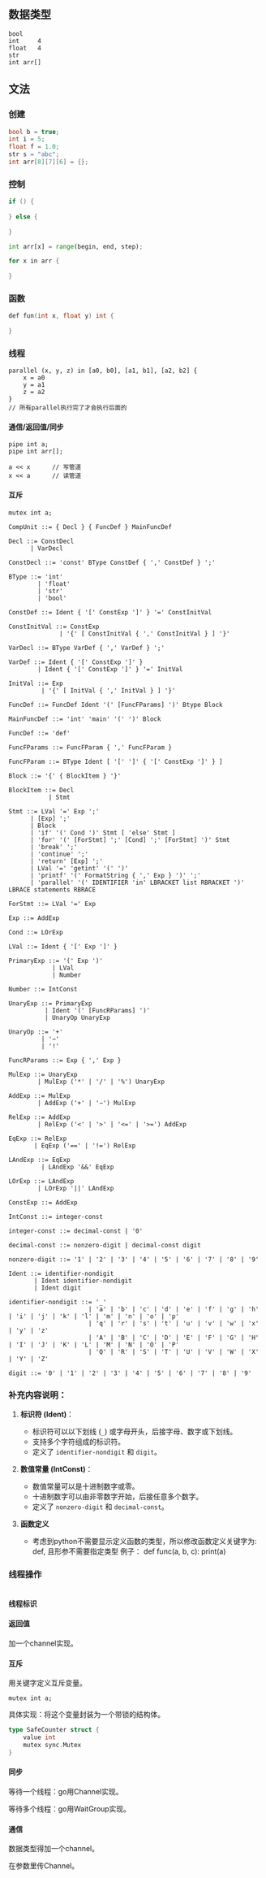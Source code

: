 ## 数据类型

```
bool
int		4
float	4
str
int arr[]
```

## 文法

### 创建

```c
bool b = true;
int i = 5;
float f = 1.0;
str s = "abc";
int arr[8][7][6] = {};
```

### 控制

```c
if () {
    
} else {
    
}
```

```python
int arr[x] = range(begin, end, step);
```

```c
for x in arr {
    
}
```

### 函数

```c
def fun(int x, float y) int {
    
}
```

### 线程

```
parallel (x, y, z) in [a0, b0], [a1, b1], [a2, b2] {
	x = a0
	y = a1
	z = a2
}
// 所有parallel执行完了才会执行后面的
```

#### 通信/返回值/同步

```
pipe int a;
pipe int arr[];

a << x		// 写管道
x << a		// 读管道
```

#### 互斥

```
mutex int a;
```





```bnf
CompUnit ::= { Decl } { FuncDef } MainFuncDef

Decl ::= ConstDecl
      | VarDecl

ConstDecl ::= 'const' BType ConstDef { ',' ConstDef } ';'

BType ::= 'int'
        | 'float'
        | 'str'
        | 'bool'

ConstDef ::= Ident { '[' ConstExp ']' } '=' ConstInitVal

ConstInitVal ::= ConstExp
              | '{' [ ConstInitVal { ',' ConstInitVal } ] '}'

VarDecl ::= BType VarDef { ',' VarDef } ';'

VarDef ::= Ident { '[' ConstExp ']' }
        | Ident { '[' ConstExp ']' } '=' InitVal

InitVal ::= Exp
         | '{' [ InitVal { ',' InitVal } ] '}'

FuncDef ::= FuncDef Ident '(' [FuncFParams] ')' Btype Block

MainFuncDef ::= 'int' 'main' '(' ')' Block

FuncDef ::= 'def'

FuncFParams ::= FuncFParam { ',' FuncFParam }

FuncFParam ::= BType Ident [ '[' ']' { '[' ConstExp ']' } ]

Block ::= '{' { BlockItem } '}'

BlockItem ::= Decl
           | Stmt

Stmt ::= LVal '=' Exp ';'
      | [Exp] ';'
      | Block
      | 'if' '(' Cond ')' Stmt [ 'else' Stmt ]
      | 'for' '(' [ForStmt] ';' [Cond] ';' [ForStmt] ')' Stmt
      | 'break' ';'
      | 'continue' ';'
      | 'return' [Exp] ';'
      | LVal '=' 'getint' '(' ')'
      | 'printf' '(' FormatString { ',' Exp } ')' ';'
      | 'parallel' '(' IDENTIFIER 'in' LBRACKET list RBRACKET ')' LBRACE statements RBRACE

ForStmt ::= LVal '=' Exp

Exp ::= AddExp

Cond ::= LOrExp

LVal ::= Ident { '[' Exp ']' }

PrimaryExp ::= '(' Exp ')'
            | LVal
            | Number

Number ::= IntConst

UnaryExp ::= PrimaryExp
          | Ident '(' [FuncRParams] ')'
          | UnaryOp UnaryExp

UnaryOp ::= '+'
         | '−'
         | '!'

FuncRParams ::= Exp { ',' Exp }

MulExp ::= UnaryExp
        | MulExp ('*' | '/' | '%') UnaryExp

AddExp ::= MulExp
        | AddExp ('+' | '−') MulExp

RelExp ::= AddExp
        | RelExp ('<' | '>' | '<=' | '>=') AddExp

EqExp ::= RelExp
       | EqExp ('==' | '!=') RelExp

LAndExp ::= EqExp
         | LAndExp '&&' EqExp

LOrExp ::= LAndExp
        | LOrExp '||' LAndExp

ConstExp ::= AddExp

IntConst ::= integer-const

integer-const ::= decimal-const | '0'

decimal-const ::= nonzero-digit | decimal-const digit

nonzero-digit ::= '1' | '2' | '3' | '4' | '5' | '6' | '7' | '8' | '9'

Ident ::= identifier-nondigit
       | Ident identifier-nondigit
       | Ident digit

identifier-nondigit ::= '_'
                      | 'a' | 'b' | 'c' | 'd' | 'e' | 'f' | 'g' | 'h' | 'i' | 'j' | 'k' | 'l' | 'm' | 'n' | 'o' | 'p'
                      | 'q' | 'r' | 's' | 't' | 'u' | 'v' | 'w' | 'x' | 'y' | 'z'
                      | 'A' | 'B' | 'C' | 'D' | 'E' | 'F' | 'G' | 'H' | 'I' | 'J' | 'K' | 'L' | 'M' | 'N' | 'O' | 'P'
                      | 'Q' | 'R' | 'S' | 'T' | 'U' | 'V' | 'W' | 'X' | 'Y' | 'Z'

digit ::= '0' | '1' | '2' | '3' | '4' | '5' | '6' | '7' | '8' | '9'
```

### 补充内容说明：
1. **标识符 (Ident)**：
   - 标识符可以以下划线 (`_`) 或字母开头，后接字母、数字或下划线。
   - 支持多个字符组成的标识符。
   - 定义了 `identifier-nondigit` 和 `digit`。

2. **数值常量 (IntConst)**：
   - 数值常量可以是十进制数字或零。
   - 十进制数字可以由非零数字开始，后接任意多个数字。
   - 定义了 `nonzero-digit` 和 `decimal-const`。


3. **函数定义**
   - 考虑到python不需要显示定义函数的类型，所以修改函数定义关键字为: def, 且形参不需要指定类型
     例子：
     def func(a, b, c):
        print(a)

### 线程操作

```

```



#### 线程标识

#### 返回值

加一个channel实现。

#### 互斥

用关键字定义互斥变量。

```
mutex int a;
```

具体实现：将这个变量封装为一个带锁的结构体。

```go
type SafeCounter struct {
	value int
	mutex sync.Mutex
}
```

#### 同步

等待一个线程：go用Channel实现。



等待多个线程：go用WaitGroup实现。

#### 通信

数据类型得加一个channel。

在参数里传Channel。

